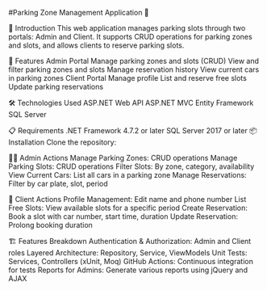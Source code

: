 #Parking Zone Management Application 🚗

🚀 Introduction
This web application manages parking slots through two portals: Admin and Client. It supports CRUD operations for parking zones and slots, and allows clients to reserve parking slots.

🌟 Features
Admin Portal
Manage parking zones and slots (CRUD)
View and filter parking zones and slots
Manage reservation history
View current cars in parking zones
Client Portal
Manage profile
List and reserve free slots
Update parking reservations

🛠️ Technologies Used
ASP.NET Web API
ASP.NET MVC
Entity Framework
SQL Server

📋 Requirements
.NET Framework 4.7.2 or later
SQL Server 2017 or later
📦 Installation
Clone the repository:

🧑‍💼 Admin Actions
Manage Parking Zones: CRUD operations
Manage Parking Slots: CRUD operations
Filter Slots: By zone, category, availability
View Current Cars: List all cars in a parking zone
Manage Reservations: Filter by car plate, slot, period

🧑‍ Client Actions
Profile Management: Edit name and phone number
List Free Slots: View available slots for a specific period
Create Reservation: Book a slot with car number, start time, duration
Update Reservation: Prolong booking duration

🏗️ Features Breakdown
Authentication & Authorization: Admin and Client roles
Layered Architecture: Repository, Service, ViewModels
Unit Tests: Services, Controllers (xUnit, Moq)
GitHub Actions: Continuous integration for tests
Reports for Admins: Generate various reports using jQuery and AJAX
